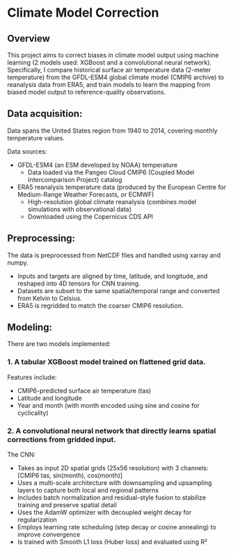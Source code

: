 # Climate Model Correction

## Overview

This project aims to correct biases in climate model output using machine learning (2 models used: XGBoost and a convolutional neural network). Specifically, I compare historical surface air temperature data (2-meter temperature) from the GFDL-ESM4 global climate model (CMIP6 archive) to reanalysis data from ERA5, and train models to learn the mapping from biased model output to reference-quality observations. 

## Data acquisition:

Data spans the United States region from 1940 to 2014, covering monthly temperature values.

Data sources:
- GFDL-ESM4 (an ESM developed by NOAA) temperature
  - Data loaded via the Pangeo Cloud CMIP6 (Coupled Model Intercomparison Project) catalog
- ERA5 reanalysis temperature data (produced by the European Centre for Medium-Range Weather Forecasts, or ECMWF)
  - High-resolution global climate reanalysis (combines model simulations with observational data)
  - Downloaded using the Copernicus CDS API


## Preprocessing:

The data is preprocessed from NetCDF files and handled using xarray and numpy.

- Inputs and targets are aligned by time, latitude, and longitude, and reshaped into 4D tensors for CNN training.
- Datasets are subset to the same spatial/temporal range and converted from Kelvin to Celsius.
- ERA5 is regridded to match the coarser CMIP6 resolution.

## Modeling:

There are two models implemented:

### 1. A tabular XGBoost model trained on flattened grid data.

Features include:
  - CMIP6-predicted surface air temperature (tas)
  - Latitude and longitude
  - Year and month (with month encoded using sine and cosine for cyclicality)

### 2. A convolutional neural network that directly learns spatial corrections from gridded input.

The CNN:
  - Takes as input 2D spatial grids (25x56 resolution) with 3 channels: [CMIP6 tas, sin(month), cos(month)]
  - Uses a multi-scale architecture with downsampling and upsampling layers to capture both local and regional patterns
  - Includes batch normalization and residual-style fusion to stabilize training and preserve spatial detail
  - Uses the AdamW optimizer with decoupled weight decay for regularization
  - Employs learning rate scheduling (step decay or cosine annealing) to improve convergence
  - Is trained with Smooth L1 loss (Huber loss) and evaluated using R²
